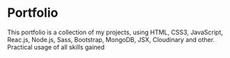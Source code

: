 # Portfolio
This portfolio is a collection of my projects, using HTML, CSS3, JavaScript, Reac.js, Node.js, Sass, Bootstrap, MongoDB, JSX, Cloudinary and other.
Practical usage of all skills gained
